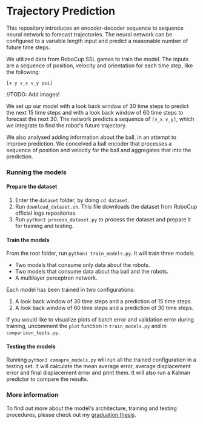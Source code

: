 # Trajectory Prediction
This repository introduces an encoder-decoder sequence to sequence neural network to forecast trajectories.
The neural network can be configured to a variable length input and predict a reasonable number of future time steps.

We utilized data from RoboCup SSL games to train the model. The inputs are a sequence of position, velocity and orientation 
for each time step, like the following:
```
[x y v_x v_y psi]
```
//TODO: Add images!

We set up our model with a look back window of 30 time steps to predict the next 15 time steps and with a look back window of
60 time steps to forecast the next 30. The network predicts a sequence of `[v_x v_y]`, which we integrate to find the
robot's future trajectory.

We also analysed adding information about the ball, in an attempt to improve prediction. We conceived a ball encoder that
processes a sequence of position and velocity for the ball and aggregates that into the prediction.

### Running the models

#### Prepare the dataset
1. Enter the `dataset` folder, by doing `cd dataset`.
2. Run `download_dataset.sh`. This file downloads the dataset from RoboCup official logs repositories.
3. Run `python3 process_dataset.py` to process the dataset and prepare it for training and testing.

#### Train the models

From the root folder, run `python3 train_models.py`. It will train three models. 
* Two models that consume only data about the robots.
* Two models that consume data about tha ball and the robots.
* A multilayer perceptron network.

Each model has been trained in two configurations:
1. A look back window of 30 time steps and a prediction of 15 time steps.
2. A look back window of 60 time steps and a prediction of 30 time steps.

If you would like to visualize plots of batch error and validation error during training,
uncomment the `plot` function in `train_models.py` and in `comparison_tests.py`.

#### Testing the models

Running `python3 comapre_models.py` will run all the trained configuration in a testing set.
It will calculate the mean average error, average displacement error and final displacement error and print them.
It will also run a Kalman predictor to compare the results.

### More information

To find out more about the model's architecture, training and testing procedures, please check out
my [graduation thesis](https://github.com/LucasSte/Research/blob/4c6dd15c91670505114df42b3bab0490a8bf1844/tese.pdf).